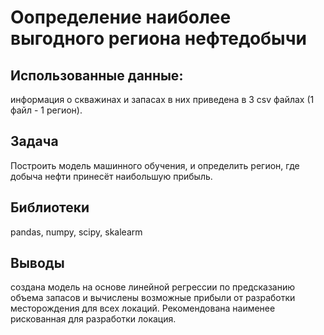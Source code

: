 # Оопределение наиболее выгодного региона нефтедобычи
## Использованные данные:
информация о скважинах и запасах в них приведена в 3 csv файлах (1 файл - 1 регион).
## Задача
Построить модель машинного обучения, и определить регион, где добыча нефти принесёт наибольшую прибыль. 
## Библиотеки
pandas, numpy, scipy, skalearm
## Выводы
создана модель на основе линейной регрессии по предсказанию объема запасов и вычислены возможные прибыли от разработки месторождения для всех локаций. Рекомендована наименее рискованная для разработки локация. 

